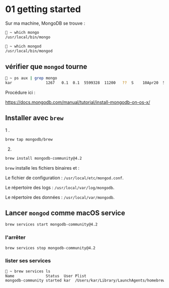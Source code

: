 # 01 getting started

Sur ma machine, MongoDB se trouve :

```bash
🦄 ~ which mongo
/usr/local/bin/mongo

🦄 ~ which mongod
/usr/local/bin/mongod
```

## vérifier que `mongod` tourne

```bash
🦄 ~ ps aux | grep mongo
kar               1267   0.1  0.1  5599328  11200   ??  S    10Apr20  52:17.70 /usr/local/opt/mongodb-community/bin/mongod --config /usr/local/etc/mongod.conf
```

Procédure ici :

https://docs.mongodb.com/manual/tutorial/install-mongodb-on-os-x/

## Installer avec `brew`

1 . 

```bash
brew tap mongodb/brew
```

2.

```bash
brew install mongodb-community@4.2
```

`brew` installe les fichiers binaires et :

Le fichier de configuration : `/usr/local/etc/mongod.conf`.

Le répertoire des logs : `/usr/local/var/log/mongodb`.

Le répertoire des données : `/usr/local/var/mongodb`.

## Lancer `mongod` comme macOS service

```bash
brew services start mongodb-community@4.2
```

### l'arrêter

```bash
brew services stop mongodb-community@4.2
```

### lister ses services

```bash
🦄 ~ brew services ls
Name              Status  User Plist
mongodb-community started kar  /Users/kar/Library/LaunchAgents/homebrew.mxcl.mongodb-community.plist
```

